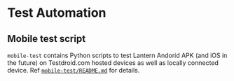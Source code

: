# Test Automation

## Mobile test script

`mobile-test` contains Python scripts to test Lantern Andorid APK (and iOS in the future) on Testdroid.com hosted devices as well as locally connected device. Ref [`mobile-test/README.md`](https://github.com/getlantern/test-automation/tree/master/mobile-test/README.md) for details.
